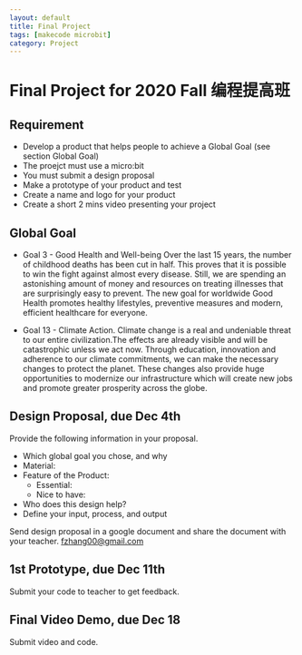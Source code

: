 ```yaml
---
layout: default
title: Final Project
tags: [makecode microbit]
category: Project
---
```


# Final Project for 2020 Fall 编程提高班

## Requirement

- Develop a product that helps people to achieve a Global Goal (see section Global Goal)
- The proejct must use a micro:bit
- You must submit a design proposal
- Make a prototype of your product and test
- Create a name and logo for your product
- Create a short 2 mins video presenting your project

## Global Goal

- Goal 3 - Good Health and Well-being
    Over the last 15 years, the number of childhood deaths has been cut in half. This proves that it is possible to win the fight against almost every disease. Still, we are spending an astonishing amount of money and resources on treating illnesses that are surprisingly easy to prevent. The new goal for worldwide Good Health promotes healthy lifestyles, preventive measures and modern, efficient healthcare for everyone.

- Goal 13 - Climate Action.
    Climate change is a real and undeniable threat to our entire civilization.The effects are already visible and will be catastrophic unless we act now. Through education, innovation and adherence to our climate commitments, we can make the necessary changes to protect the planet. These changes also provide huge opportunities to modernize our infrastructure which will create new jobs and promote greater prosperity across the globe.
## Design Proposal, due Dec 4th

Provide the following information in your proposal.

- Which global goal you chose, and why
- Material:
- Feature of the Product:
    - Essential:
    - Nice to have:
- Who does this design help?
- Define your input, process, and output

Send design proposal in a google document and share the document with your teacher. fzhang00@gmail.com

## 1st Prototype, due Dec 11th

Submit your code to teacher to get feedback. 

## Final Video Demo, due Dec 18

Submit video and code.
